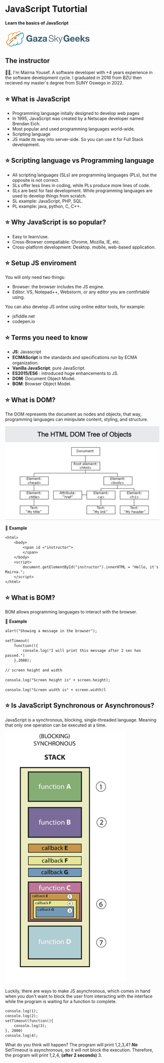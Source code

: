 # JavaScript Tutortial
#### Learn the basics of JavaScript


![GSG](/Day1/assets/gsk.png)

##  The instructor 
 👋🏼, I'm Mairna Yousef. A software developer with +4 years experience in the software development cycle. I graduated in 2016 from BZU then recieved my master's degree from SUNY Oswego in 2022. 

## ⭐️ What is JavaScript
* Programming language initally designed to develop web pages
* In 1995, JavaScript was created by a Netscape developer named Brendan Eich.
* Most popular and used programming languages world-wide.
* Scripting language
* JS made its way into server-side. So you can use it for Full Stack development. 

## ⭐️ Scripting language vs Programming language
* All scripting languages (SLs) are programming languages (PLs), but the opposite is not correct.
* SLs offer less lines in coding, while PLs produce more lines of code.
* SLs are best for fast development. While programming languages are used to develop things from scratch.
*  SL example: JavaScript, PHP, SQL. 
* PL example: java, python, C, C++.


## ⭐️ Why JavaScript is so popular?

* Easy to learn/use.
* Cross-Browser compatiable: Chrome, Mozilla, IE, etc.
* Cross-platform development: Desktop. mobile, web-based application. 

## ⭐️ Setup JS enviroment
You will only need two things:
* Browser: the browser includes the JS engine.
* Editor: VS, Notepad++, Webstorm, or any editor you are comfirtable using. 

You can also develop JS online using online editor tools, for example: 
* jsfiddle.net
* codepen.io

## ⭐️ Terms you need to know 
* **JS**: Javascript
* **ECMAScript** is the standards and speciﬁcations run by ECMA organization.
* **Vanilla JavaScript**: pure JavaScript.
* **ES2015/ES6** : introduced huge enhancements to JS.
* **DOM**: Document Object Model.
* **BOM**: Browser Object Model.


## ⭐️ What is DOM?
The DOM represents the document as nodes and objects; that way, programming languages can minipulate content, styling, and structure. 

![DOM](/Day1/assets/dom.png)

📝 **Example**
```
<html>
    <body>
        <span id ="instructor">
        </span>
    </body>
    <script>
        document.getElementById("instructor").innerHTML = "Hello, it's Mairna.";
    </script>
</html>

```


## ⭐️ What is BOM?
BOM allows programming languages to interact with the browser. 

📝 **Example**
```
alert("Showing a message in the browser");

setTimeout(  
    function(){  
        console.log("I will print this message after 2 sec has passed.")
    },2000);  

// screen height and width

console.log("Screen height is" + screen.height);

console.log("Screen width is" + screen.width)l

```


## ⭐️ Is JavaScript Synchronous or Asynchronous?

 JavaScript is a synchronous, blocking, single-threaded language. Meaning that only one operation can be executed at a time. 

 ![JSThreadCalling](/Day1/assets/jsCall.png)


Luckily, there are ways to make JS asynchronous, which comes in hand when you don't want to block the user from interacting with the interface while the program is waiting for a function to complete.

```
console.log(1);
console.log(2);
setTimeout(function(){
    console.log(3);
}, 2000)
console.log(4);

```
What do you think will happen? 
The program will print 1,2,3,4? ***No***
SetTimeout is asynchronous, so it will not block the execution. Therefore, the program will print 1,2,4, **(after 2 seconds)** 3. 










